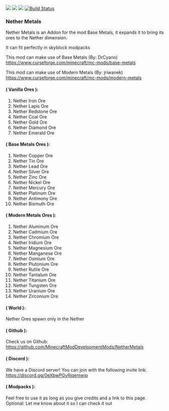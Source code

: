 [![](https://img.shields.io/badge/Discord-MMD-green.svg?style=flat&logo=Discord)](https://discord.mcmoddev.com)
[![](http://cf.way2muchnoise.eu/full_nether-metals_downloads.svg)](https://www.curseforge.com/minecraft/mc-mods/nether-metals)
[![](http://cf.way2muchnoise.eu/versions/Minecraft_nether-metals_all.svg)](https://www.curseforge.com/minecraft/mc-mods/nether-metals)
[![Build Status](https://travis-ci.org/nfinit-gaming/Nether-Metals.svg?branch=master)](https://travis-ci.org/nfinit-gaming/Nether-Metals)

### Nether Metals
Nether Metals is an Addon for the mod Base Metals, it expands it to bring its ores to the Nether dimension.

It can fit perfectly in skyblock modpacks

This mod can make use of Base Metals (By: DrCyano) https://www.curseforge.com/minecraft/mc-mods/base-metals

This mod can make use of Modern Metals (By: jriwanek) https://www.curseforge.com/minecraft/mc-mods/modern-metals

#### ( Vanilla Ores ):
   1.  Nether Iron Ore
   2.  Nether Lapis Ore
   3.  Nether Redstone Ore
   4.  Nether Coal Ore
   5.  Nether Gold Ore
   6.  Nether Diamond Ore
   7.  Nether Emerald Ore

#### ( Base Metals Ores ):
   1.  Nether Copper Ore
   2.  Nether Tin Ore
   3.  Nether Lead Ore
   4.  Nether Silver Ore
   5.  Nether Zinc Ore
   6.  Nether Nickel Ore
   7.  Nether Mercury Ore
   8.  Nether Platinum Ore
   9.  Nether Antimony Ore
   10.  Nether Bismuth Ore
   
#### ( Modern Metals Ores ):

   1.  Nether Aluminum Ore
   2.  Nether Cadmium Ore
   3.  Nether Chromium Ore
   4.  Nether Iridium Ore
   5.  Nether Magnesium Ore
   6.  Nether Manganese Ore
   7.  Nether Osmium Ore
   8.  Nether Plutonium Ore
   9.  Nether Rutile Ore
   10.  Nether Tantalum Ore
   11.  Nether Titanium Ore
   12.  Nether Tungsten Ore
   13.  Nether Uranium Ore
   14.  Nether Zirconium Ore

#### ( World ):
Nether Ores spawn only in the Nether

#### ( Github ):
Check us on Github: https://github.com/MinecraftModDevelopmentMods/NetherMetals

#### ( Discord ):
We have a Discord server!  You can join with the following invite link: https://discord.gg/0eXbwPGyRiqemwip
 
#### ( Modpacks ):
Feel free to use it as long as you give credits and a link to this page.
Optional: Let me know about it so I can check it out
